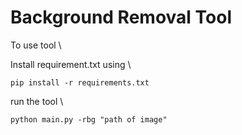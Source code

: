 # Background Removal Tool
 
To use tool \
 
Install requirement.txt using \
 

```pip install -r requirements.txt```
 

run the tool \
 
```python main.py -rbg "path of image"```
